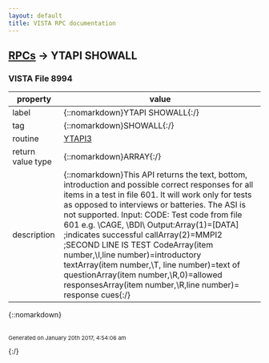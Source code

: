 ```yaml
---
layout: default
title: VISTA RPC documentation
---
```




## [RPCs](TableOfContent.md) &#8594; YTAPI SHOWALL 



### VISTA File 8994 


 property | value 
--- | --- 
 label | {::nomarkdown}YTAPI SHOWALL{:/}
 tag | {::nomarkdown}SHOWALL{:/}
 routine | [YTAPI3](http://code.osehra.org/dox/Routine_YTAPI3_source.html)
 return value type | {::nomarkdown}ARRAY{:/}
 description | {::nomarkdown}This API returns the text, bottom, introduction and possible correct responses for all items in a test in file 601. It will work only for tests as opposed to interviews or batteries. The ASI is not supported. Input:                 CODE: Test code from file 601 e.g. \CAGE\, \BDI\ Output:Array(1)=[DATA] ;indicates successful  callArray(2)=MMPI2 ;SECOND LINE IS TEST CodeArray(item number,\I\,line number)=introductory textArray(item number,\T\, line number)=text of questionArray(item number,\R\,0)=allowed responsesArray(item number,\R\,line number)= response cues{:/}

{::nomarkdown} <br/><br/><p style="font-size: 11px">Generated on January 20th 2017, 4:54:06 am</p>{:/}
